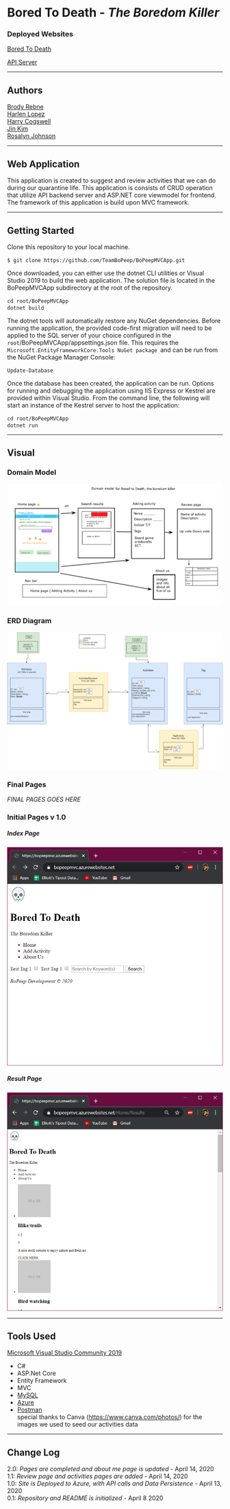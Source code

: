 # Bored To Death - *The Boredom Killer*


### Deployed Websites

[Bored To Death](https://bopeepmvc.azurewebsites.net/)  

[API Server](https://bobeepapi.azurewebsites.net/api)

---

## Authors

[Brody Rebne](https://github.com/brody-rebne)  
[Harlen Lopez](https://github.com/harlenlopez)  
[Harry Cogswell](https://github.com/HCoggers)  
[Jin Kim](https://github.com/jinwoov)  
[Rosalyn Johnson](https://github.com/rosbobos)

---

## Web Application

This application is created to suggest and review activities that we can do during our quarantine life. This application is consists of CRUD operation that utilize API backend server and ASP.NET core viewmodel for frontend. The framework of this application is build upon MVC framework. 

---

## Getting Started

Clone this repository to your local machine.

```
$ git clone https://github.com/TeamBoPeep/BoPeepMVCApp.git
```
Once downloaded, you can either use the dotnet CLI utilities or Visual Studio 2019 to build the web application. The solution file is located in the BoPeepMVCApp subdirectory at the root of the repository.
```
cd root/BoPeepMVCApp
dotnet build
```
The dotnet tools will automatically restore any NuGet dependencies. Before running the application, the provided code-first migration will need to be applied to the SQL server of your choice configured in the `root`/BoPeepMVCApp/appsettings.json file. This requires the `Microsoft.EntityFrameworkCore.Tools NuGet package `and can be run from the NuGet Package Manager Console:
```
Update-Database
```
Once the database has been created, the application can be run. Options for running and debugging the application using IIS Express or Kestrel are provided within Visual Studio. From the command line, the following will start an instance of the Kestrel server to host the application:
```
cd root/BoPeepMVCApp
dotnet run
```

---

## Visual

### Domain Model
![Domain Model](./assets/Domain-Model.png)

### ERD Diagram
![ERD Diagram](./assets/ERD-Diagram.png)

### Final Pages
*FINAL PAGES GOES HERE*

### Initial Pages v 1.0
##### Index Page
![v1.0 Index](assets/Indexv1.0.PNG)
##### Result Page
![v1.0 Results](assets/Resultsv1.0.PNG)  

---



## Tools Used
[Microsoft Visual Studio Community 2019](https://visualstudio.microsoft.com/)

- C#
- ASP.Net Core
- Entity Framework
- MVC
- [MySQL](https://www.mysql.com)
- [Azure](https://portal.azure.com)
- [Postman](https://www.postman.com/)  
special thanks to Canva (https://www.canva.com/photos/) for the images we used to seed our activities data

---

## **Change Log**  
2.0: *Pages are completed and about me page is updated* - April 14, 2020  
1.1: *Review page and activities pages are added* - April 14, 2020  
1.0: *Site is Deployed to Azure, with API calls and Data   Persistence* - April 13, 2020  
0.1: *Repository and README is initialized* - April 8 2020  
